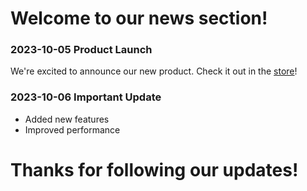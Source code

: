 # Welcome to our news section!

### 2023-10-05 Product Launch
We're excited to announce our new product. Check it out in the [store](/store)!

### 2023-10-06 Important Update
- Added new features
- Improved performance

# Thanks for following our updates!
